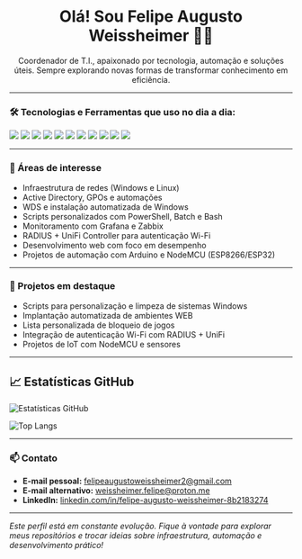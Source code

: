 <!-- Perfil README - Felipe Augusto Weissheimer -->

<h1 align="center">Olá! Sou Felipe Augusto Weissheimer 👨‍💻</h1>

<p align="center">
Coordenador de T.I., apaixonado por tecnologia, automação e soluções úteis.  
Sempre explorando novas formas de transformar conhecimento em eficiência.
</p>

---

### 🛠️ Tecnologias e Ferramentas que uso no dia a dia:

<p align="left">
  <img src="https://img.shields.io/badge/-Linux-%23007ACC?style=flat&logo=linux&logoColor=white" />
  <img src="https://img.shields.io/badge/-Windows_Server-%230078D7?style=flat&logo=windows&logoColor=white" />
  <img src="https://img.shields.io/badge/-Active_Directory-%23007ACC?style=flat&logo=microsoft&logoColor=white" />
  <img src="https://img.shields.io/badge/-Grafana-%23F46800?style=flat&logo=grafana&logoColor=white" />
  <img src="https://img.shields.io/badge/-Apache-%23D22128?style=flat&logo=apache&logoColor=white" />
  <img src="https://img.shields.io/badge/-PowerShell-%2351A2F1?style=flat&logo=powershell&logoColor=white" />
  <img src="https://img.shields.io/badge/-Bash-%234EAA25?style=flat&logo=gnu-bash&logoColor=white" />
  <img src="https://img.shields.io/badge/-Batch_Scripting-%23000000?style=flat&logo=windows-terminal&logoColor=white" />
  <img src="https://img.shields.io/badge/-Pi--hole-%23F60D1A?style=flat&logo=pi-hole&logoColor=white" />
  <img src="https://img.shields.io/badge/-NodeMCU/ESP8266-%23000000?style=flat&logo=esphome&logoColor=white" />
  <img src="https://img.shields.io/badge/-Arduino-%2300979D?style=flat&logo=arduino&logoColor=white" />
</p>

---

### 📌 Áreas de interesse

- Infraestrutura de redes (Windows e Linux)
- Active Directory, GPOs e automações
- WDS e instalação automatizada de Windows
- Scripts personalizados com PowerShell, Batch e Bash
- Monitoramento com Grafana e Zabbix
- RADIUS + UniFi Controller para autenticação Wi-Fi
- Desenvolvimento web com foco em desempenho
- Projetos de automação com Arduino e NodeMCU (ESP8266/ESP32)

---

### 🚀 Projetos em destaque

- Scripts para personalização e limpeza de sistemas Windows
- Implantação automatizada de ambientes WEB
- Lista personalizada de bloqueio de jogos
- Integração de autenticação Wi-Fi com RADIUS + UniFi
- Projetos de IoT com NodeMCU e sensores

---

## 📈 Estatísticas GitHub

![Estatísticas GitHub](https://github-readme-stats-codestackr.vercel.app/api?username=weissheimerfelipe&show_icons=true&theme=default&count_private=true)

![Top Langs](https://github-readme-stats-codestackr.vercel.app/api/top-langs/?username=weissheimerfelipe&layout=compact&theme=default)


---

### 📫 Contato

- **E-mail pessoal:** [felipeaugustoweissheimer2@gmail.com](mailto:felipeaugustoweissheimer2@gmail.com)  
- **E-mail alternativo:** [weissheimer.felipe@proton.me](mailto:weissheimer.felipe@proton.me)  
- **LinkedIn:** [linkedin.com/in/felipe-augusto-weissheimer-8b2183274](https://www.linkedin.com/in/felipe-augusto-weissheimer-8b2183274/)

---

*Este perfil está em constante evolução. Fique à vontade para explorar meus repositórios e trocar ideias sobre infraestrutura, automação e desenvolvimento prático!*
